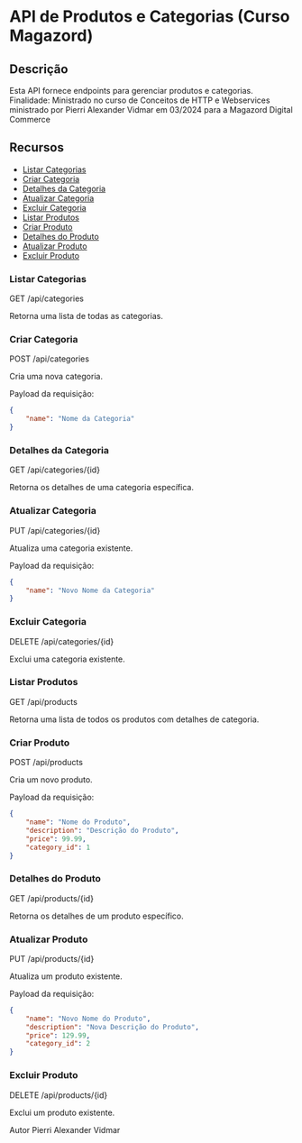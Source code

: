 # API de Produtos e Categorias (Curso Magazord)

## Descrição
Esta API fornece endpoints para gerenciar produtos e categorias.
Finalidade: Ministrado no curso de Conceitos de HTTP e Webservices ministrado por Pierri Alexander Vidmar em 03/2024 para a Magazord Digital Commerce

## Recursos

- [Listar Categorias](#listar-categorias)
- [Criar Categoria](#criar-categoria)
- [Detalhes da Categoria](#detalhes-da-categoria)
- [Atualizar Categoria](#atualizar-categoria)
- [Excluir Categoria](#excluir-categoria)
- [Listar Produtos](#listar-produtos)
- [Criar Produto](#criar-produto)
- [Detalhes do Produto](#detalhes-do-produto)
- [Atualizar Produto](#atualizar-produto)
- [Excluir Produto](#excluir-produto)



### Listar Categorias
GET /api/categories

Retorna uma lista de todas as categorias.



### Criar Categoria
POST /api/categories

Cria uma nova categoria.

Payload da requisição:

```json
{
    "name": "Nome da Categoria"
}
```



### Detalhes da Categoria
GET /api/categories/{id}

Retorna os detalhes de uma categoria específica.



### Atualizar Categoria
PUT /api/categories/{id}

Atualiza uma categoria existente.

Payload da requisição:

```json
{
    "name": "Novo Nome da Categoria"
}
```


### Excluir Categoria
DELETE /api/categories/{id}

Exclui uma categoria existente.



### Listar Produtos
GET /api/products

Retorna uma lista de todos os produtos com detalhes de categoria.


### Criar Produto
POST /api/products

Cria um novo produto.

Payload da requisição:

```json
{
    "name": "Nome do Produto",
    "description": "Descrição do Produto",
    "price": 99.99,
    "category_id": 1
}
```

### Detalhes do Produto
GET /api/products/{id}

Retorna os detalhes de um produto específico.


### Atualizar Produto
PUT /api/products/{id}

Atualiza um produto existente.

Payload da requisição:

```json
{
    "name": "Novo Nome do Produto",
    "description": "Nova Descrição do Produto",
    "price": 129.99,
    "category_id": 2
}
```

### Excluir Produto
DELETE /api/products/{id}

Exclui um produto existente.

Autor
Pierri Alexander Vidmar
